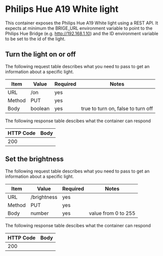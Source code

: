 # Philips Hue A19 White light

This container exposes the Philips Hue A19 White light using a REST API. It
expects at minimum the BRIGE_URL environment variable to point to the Philips 
Hue Bridge (e.g. http://192.168.1.10) and the ID environment variable to be set
to the id of the light.

## Turn the light on or off

The following request table describes what you need to pass to get an
information about a specific light. 

| Item | Value | Required | Notes |
|------|-------|----------|-------|
| URL | /on | yes | |
| Method | PUT | yes | |
| Body | boolean | yes | true to turn on, false to turn off |

The following response table descibes what the container can respond

| HTTP Code | Body |
|-----------|------|
| 200 | |

## Set the brightness

The following request table describes what you need to pass to get an
information about a specific light. 

| Item | Value | Required | Notes |
|------|-------|----------|-------|
| URL| /brightness | yes | |
| Method | PUT | yes | |
| Body | number | yes | value from 0 to 255 |

The following response table descibes what the container can respond

| HTTP Code | Body |
|-----------|------|
| 200 | |
